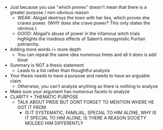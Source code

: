 * Just because you use "which proves" doesn't mean that there is a greater purpose / non-obvious reason
	* WEAK: Abigail destroys the town with her lies, which proves she craves power. (WHY does she crave power? This only states the obvious.)
	* GOOD: Abigail’s abuse of power in the infamous witch trials highlights the insidious effects of Salem’s misogynistic Puritan patriarchy.
* Adding more words /= more depth
	* You can repeat the same idea numerous times and all it does is add bloat
* Summary is NOT a thesis statement
	* Leads to a list rather than thoughtful analysis
* Your thesis needs to have a purpose and needs to have an arguable claim
	* Otherwise, you can't analyze anything as there is nothing to analyze
* Make sure your argument has numerous facets to analyze
* CLARITY + THEMATIC PURPOSE
	* TALK ABOUT PRIDE BUT DONT FORGET TO MENTION WHERE HE GOT IT FROM
		* IS IT SYSTEMATIC, FAMILIAL, SPECIAL TO HIM ALONE, WHY IS IT SPECIAL TO HIM ALONE, IS THERE A REASON SOCIETY MOLDED HIM DIFFERENTLY